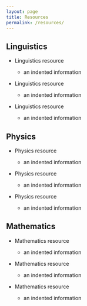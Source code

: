 ```yaml
---
layout: page
title: Resources
permalink: /resources/
---
```


## Linguistics

+ Linguistics resource
  - an indented information

+ Linguistics resource
  - an indented information

+ Linguistics resource
  - an indented information

## Physics

+ Physics resource
  - an indented information

+ Physics resource
  - an indented information

+ Physics resource
  - an indented information

## Mathematics

+ Mathematics resource
  - an indented information

+ Mathematics resource
  - an indented information

+ Mathematics resource
  - an indented information

